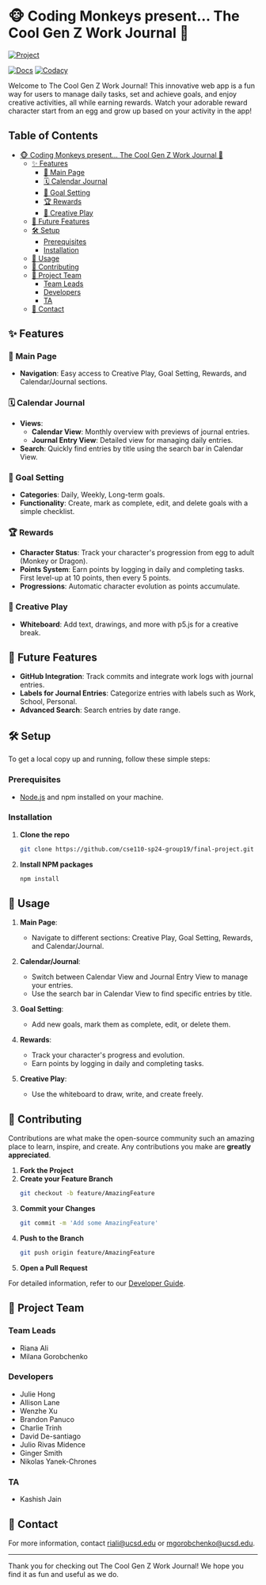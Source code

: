 # 🐵 Coding Monkeys present... The Cool Gen Z Work Journal 📝

[![Project](https://img.shields.io/badge/Project-View_Here-blue)](https://cse110-sp24-group19.github.io/final-project/)

[![Docs](https://img.shields.io/badge/Docs-Internal_Docs-brightgreen)](https://cse110-sp24-group19.github.io/final-project/docs)
[![Codacy](https://img.shields.io/badge/Codacy-Code_Coverage-ff69b4)](https://app.codacy.com/organizations/gh/cse110-sp24-group19/dashboard)

Welcome to The Cool Gen Z Work Journal! This innovative web app is a fun way for users to manage daily tasks, set and achieve goals, and enjoy creative activities, all while earning rewards. Watch your adorable reward character start from an egg and grow up based on your activity in the app!

## Table of Contents

- [🐵 Coding Monkeys present... The Cool Gen Z Work Journal 📝](#-coding-monkeys-present-the-cool-gen-z-work-journal-)
  - [✨ Features](#-features)
    - [🚀 Main Page](#-main-page)
    - [🗓 Calendar Journal](#-calendar-journal)
    - [🎯 Goal Setting](#-goal-setting)
    - [🏆 Rewards](#-rewards)
    - [🎨 Creative Play](#-creative-play)
  - [🌟 Future Features](#-future-features)
  - [🛠 Setup](#-setup)
    - [Prerequisites](#prerequisites)
    - [Installation](#installation)
  - [🚀 Usage](#-usage)
  - [🤝 Contributing](#-contributing)
  - [👥 Project Team](#-project-team)
    - [Team Leads](#team-leads)
    - [Developers](#developers)
    - [TA](#ta)
  - [📧 Contact](#-contact)

## ✨ Features

### 🚀 Main Page

- **Navigation**: Easy access to Creative Play, Goal Setting, Rewards, and Calendar/Journal sections.

### 🗓 Calendar Journal

- **Views**:
  - **Calendar View**: Monthly overview with previews of journal entries.
  - **Journal Entry View**: Detailed view for managing daily entries.
- **Search**: Quickly find entries by title using the search bar in Calendar View.

### 🎯 Goal Setting

- **Categories**: Daily, Weekly, Long-term goals.
- **Functionality**: Create, mark as complete, edit, and delete goals with a simple checklist.

### 🏆 Rewards

- **Character Status**: Track your character's progression from egg to adult (Monkey or Dragon).
- **Points System**: Earn points by logging in daily and completing tasks. First level-up at 10 points, then every 5 points.
- **Progressions**: Automatic character evolution as points accumulate.

### 🎨 Creative Play

- **Whiteboard**: Add text, drawings, and more with p5.js for a creative break.

## 🌟 Future Features

- **GitHub Integration**: Track commits and integrate work logs with journal entries.
- **Labels for Journal Entries**: Categorize entries with labels such as Work, School, Personal.
- **Advanced Search**: Search entries by date range.

## 🛠 Setup

To get a local copy up and running, follow these simple steps:

### Prerequisites

- [Node.js](https://nodejs.org/) and npm installed on your machine.

### Installation

1. **Clone the repo**
    ```sh
    git clone https://github.com/cse110-sp24-group19/final-project.git
    ```

2. **Install NPM packages**
    ```sh
    npm install
    ```

## 🚀 Usage

1. **Main Page**:
    - Navigate to different sections: Creative Play, Goal Setting, Rewards, and Calendar/Journal.

2. **Calendar/Journal**:
    - Switch between Calendar View and Journal Entry View to manage your entries.
    - Use the search bar in Calendar View to find specific entries by title.

3. **Goal Setting**:
    - Add new goals, mark them as complete, edit, or delete them.

4. **Rewards**:
    - Track your character's progress and evolution.
    - Earn points by logging in daily and completing tasks.

5. **Creative Play**:
    - Use the whiteboard to draw, write, and create freely.

## 🤝 Contributing

Contributions are what make the open-source community such an amazing place to learn, inspire, and create. Any contributions you make are **greatly appreciated**.

1. **Fork the Project**
2. **Create your Feature Branch**
    ```sh
    git checkout -b feature/AmazingFeature
    ```
3. **Commit your Changes**
    ```sh
    git commit -m 'Add some AmazingFeature'
    ```
4. **Push to the Branch**
    ```sh
    git push origin feature/AmazingFeature
    ```
5. **Open a Pull Request**

For detailed information, refer to our [Developer Guide](/developer-guide.md).

## 👥 Project Team

### Team Leads

- Riana Ali
- Milana Gorobchenko

### Developers

- Julie Hong
- Allison Lane
- Wenzhe Xu
- Brandon Panuco
- Charlie Trinh
- David De-santiago
- Julio Rivas Midence
- Ginger Smith
- Nikolas Yanek-Chrones

### TA

- Kashish Jain

## 📧 Contact

For more information, contact [riali@ucsd.edu](mailto:riali@ucsd.edu) or [mgorobchenko@ucsd.edu](mailto:mgorobchenko@ucsd.edu).

---

Thank you for checking out The Cool Gen Z Work Journal! We hope you find it as fun and useful as we do.
